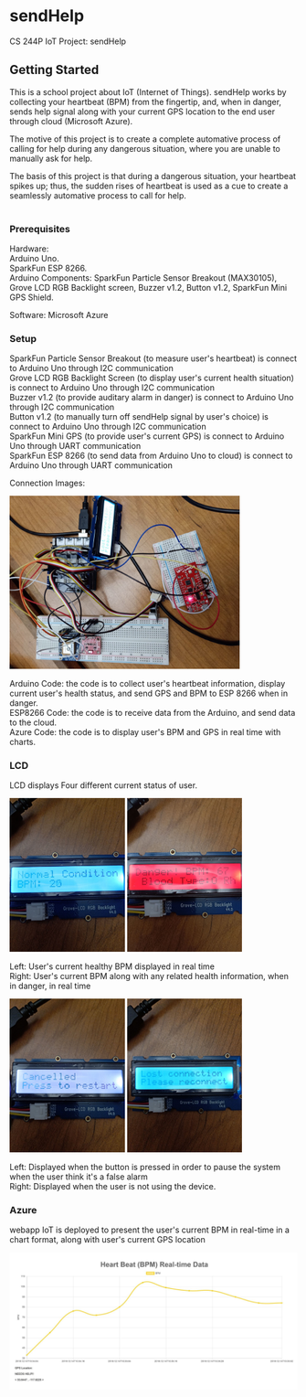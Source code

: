# sendHelp
CS 244P IoT Project: sendHelp

## Getting Started

This is a school project about IoT (Internet of Things).
sendHelp works by collecting your heartbeat (BPM) from the fingertip,
and, when in danger, sends help signal along with your current GPS location to the end user through cloud (Microsoft Azure).

The motive of this project is to create a complete automative process of calling for help during any dangerous situation,
where you are unable to manually ask for help.

The basis of this project is that during a dangerous situation, your heartbeat spikes up;
thus, the sudden rises of heartbeat is used as a cue to create a seamlessly automative process to call for help.
<br/>
<br/>

### Prerequisites

Hardware: <br/>
Arduino Uno. <br/>
SparkFun ESP 8266.  <br/>
Arduino Components: SparkFun Particle Sensor Breakout (MAX30105), Grove LCD RGB Backlight screen, Buzzer v1.2, Button v1.2, SparkFun Mini GPS Shield.

Software:
Microsoft Azure

### Setup

SparkFun Particle Sensor Breakout (to measure user's heartbeat) is connect to Arduino Uno through I2C communication <br/>
Grove LCD RGB Backlight Screen (to display user's current health situation) is connect to Arduino Uno through I2C communication <br/>
Buzzer v1.2 (to provide auditary alarm in danger) is connect to Arduino Uno through I2C communication <br/>
Button v1.2 (to manually turn off sendHelp signal by user's choice) is connect to Arduino Uno through I2C communication <br/>
SparkFun Mini GPS (to provide user's current GPS) is connect to Arduino Uno through UART communication <br/>
SparkFun ESP 8266 (to send data from Arduino Uno to cloud) is connect to Arduino Uno through UART communication <br/>

Connection Images:

<img src="/images/48372706_337590350408913_3172796451562455040_n.jpg" width="80%">


Arduino Code: the code is to collect user's heartbeat information, display current user's health status, and send GPS and BPM to ESP 8266 when in danger. <br/>
ESP8266 Code: the code is to receive data from the Arduino, and send data to the cloud. <br/>
Azure Code: the code is to display user's BPM and GPS in real time with charts.<br/>


### LCD

LCD displays Four different current status of user.

<img src="/images/48272794_735878023454913_5146507148695437312_n.jpg" width="40%"> <img src="/images/48275514_670422983352852_7548805541305253888_n.jpg" width="40%">

Left: User's current healthy BPM displayed in real time <br/>
Right: User's current BPM along with any related health information, when in danger, in real time <br/>



<img src="/images/48275682_1152752584875685_7666015864533024768_n.jpg" width="40%"> <img src="/images/48359082_208211280060924_8035831476639498240_n.jpg" width="40%">

Left: Displayed when the button is pressed in order to pause the system when the user think it's a false alarm <br/>
Right: Displayed when the user is not using the device. <br/>



 
### Azure

webapp IoT is deployed to present the user's current BPM in real-time in a chart format, along with user's current GPS location

<img src="/images/48337129_278306983038770_9189661873635590144_n.jpg" width="100%">


